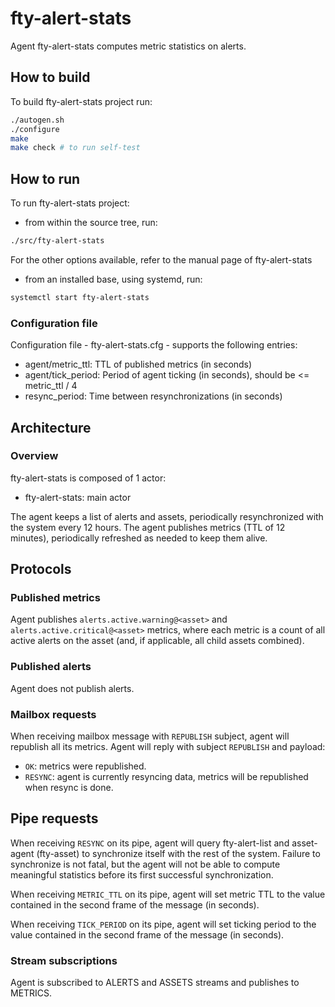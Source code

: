 # fty-alert-stats

Agent fty-alert-stats computes metric statistics on alerts.

## How to build

To build fty-alert-stats project run:

```bash
./autogen.sh
./configure
make
make check # to run self-test 
```

## How to run

To run fty-alert-stats project:

* from within the source tree, run:

```bash
./src/fty-alert-stats
```

For the other options available, refer to the manual page of fty-alert-stats

* from an installed base, using systemd, run:

```bash
systemctl start fty-alert-stats
```

### Configuration file

Configuration file - fty-alert-stats.cfg - supports the following entries:

* agent/metric_ttl: TTL of published metrics (in seconds)
* agent/tick_period: Period of agent ticking (in seconds), should be <= metric_ttl / 4
* resync_period: Time between resynchronizations (in seconds)

## Architecture

### Overview

fty-alert-stats is composed of 1 actor:

* fty-alert-stats: main actor

The agent keeps a list of alerts and assets, periodically resynchronized with
the system every 12 hours. The agent publishes metrics (TTL of 12 minutes),
periodically refreshed as needed to keep them alive.

## Protocols

### Published metrics

Agent publishes `alerts.active.warning@<asset>` and
`alerts.active.critical@<asset>` metrics, where each metric is a count of all
active alerts on the asset (and, if applicable, all child assets combined).

### Published alerts

Agent does not publish alerts.

### Mailbox requests

When receiving mailbox message with `REPUBLISH` subject, agent will republish
all its metrics. Agent will reply with subject `REPUBLISH` and payload:
 * `OK`: metrics were republished.
 * `RESYNC`: agent is currently resyncing data, metrics will be republished when resync is done.

## Pipe requests

When receiving `RESYNC` on its pipe, agent will query fty-alert-list and
asset-agent (fty-asset) to synchronize itself with the rest of the system.
Failure to synchronize is not fatal, but the agent will not be able
to compute meaningful statistics before its first successful synchronization.

When receiving `METRIC_TTL` on its pipe, agent will set metric TTL to the value
contained in the second frame of the message (in seconds).

When receiving `TICK_PERIOD` on its pipe, agent will set ticking period to the
value contained in the second frame of the message (in seconds).

### Stream subscriptions

Agent is subscribed to ALERTS and ASSETS streams and publishes to METRICS.
